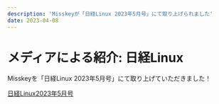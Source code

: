```yaml
---
description: 'Misskeyが「日経Linux 2023年5月号」にて取り上げられました'
date: 2023-04-08
---
```


# メディアによる紹介: 日経Linux

Misskeyを「日経Linux 2023年5月号」にて取り上げていただきました！

[日経Linux2023年5月号](https://info.nikkeibp.co.jp/media/LIN/atcl/mag/032900074/)
